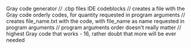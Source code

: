 Gray code generator
// .cbp files IDE codeblocks
// creates a file with the Gray code orderly codes, for quantity requested in program arguments
// creates file_name.txt with the code, with file_name as name requested in program arguments
// program arguments order doesn't really matter
// highest Gray code that works - 16, rather doubt that more will be ever needed
